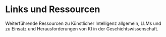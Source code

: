 # Links und Ressourcen

Weiterführende Ressourcen zu Künstlicher Intelligenz allgemein, LLMs und zu Einsatz und Herausforderungen von KI in der Geschichtswissenschaft.
